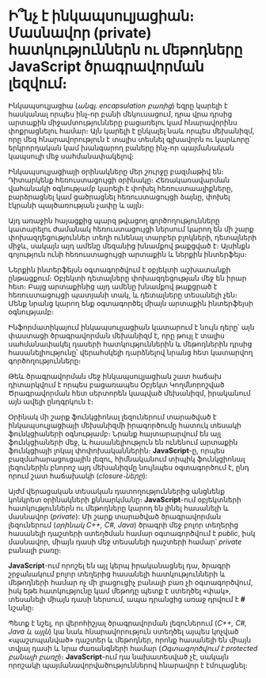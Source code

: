 # Ի՞նչ է ինկապսուլյացիան։ Մասնավոր (private) հատկություններն ու մեթոդները JavaScript ծրագրավորման լեզվում։

Ինկապսուլյացիա (_անգլ․ encapsulation բառից_) եզրը կարելի է հասկանալ որպես ինչ֊որ բանի մեկուսացում, դրա վրա դրսից արտաքին միջամտությունները բացառելու կամ հնարավորինս փոքրացնելու համար։ Այն կարելի է ընկալել նաև որպես մեխանիզմ, որը մեզ հնարավորություն է տալիս տեսնել գլխավորն ու կարևորը՝ երկրորդական կամ խանգարող բաները ինչ֊որ պայմանական կապսուլի մեջ սահմանափակելով։

Ինկապսուլյացիայի օրինակները մեր շուրջը բազմաթիվ են։ Դիտարկենք հեռուստացույցի օրինակը։ Հեռակառավարման վահանակի օգնությամբ կարելի է փոխել հեռուստաալիքները, բարձրացնել կամ ցածրացնել հեռուստացույցի ձայնը, փոխել էկրանի պայծառության չափը և այլն։

Այդ առաջին հայացքից պարզ թվացող գործողությունները կատարելու ժամանակ հեռուստացույցի ներսում կարող են մի շարք փոխազդեցություններ տեղի ունենալ տարբեր բլոկների, դետալների միջև, սակայն այդ ամենը մեզանից խնամքով թաքցված է։ Այսինքն գոյություն ունի հեռուստացույցի արտաքին և ներքին ինտերֆեյս։

Ներքին ինտերֆեյսն օգտագործվում է օբյեկտի աշխատանքի ընթացքում։ Օբյեկտի դետալները փոխազդեցության մեջ են իրար հետ։ Բայց արտաքինից այդ ամենը խնամքով թաքցրած է հեռուստացույցի պատյանի տակ, և դետալները տեսանելի չեն։ Մենք նրանց կարող ենք օգտագործել միայն արտաքին ինտերֆեյսի օգնությամբ։

Ինֆորմատիկայում ինկապսուլյացիան կատարում է նույն դերը՝ այն փաստացի ծրագրավորման մեխանիզմ է, որը թույլ է տալիս սահմանափակել դասերի հատկություններին և մեթոդներին դրսից հասանելիությունը՝ վերահսկելի դարձնելով նրանց հետ կատարվող գործողությունները։

Թեև ծրագրավորման մեջ ինկապսուլյացիան շատ հաճախ դիտարկվում է որպես բացառապես Օբյեկտ Կողմնորոշված Ծրագրավորման հետ սերտորեն կապված մեխանիզմ, իրականում այն ավելի ընդգրկուն է։

Օրինակ մի շարք ֆունկցիոնալ լեզուներում տարածված է ինկապսուլյացիայի մեխանիզմի իրագործումը հատուկ տեսակի ֆունկցիաների օգնությամբ։ Նրանք հայտարարվում են այլ ֆունկցիաների մեջ, և հասանելիություն են ունենում արտաքին ֆունկցիայի լոկալ փոփոխականներին։ **JavaScript**-ը, որպես բազմահարացուցային լեզու, հիմնականում տիպիկ ֆունկցիոնալ լեզուներին բնորոշ այդ մեխանիզմը նույնպես օգտագործում է, ընդ որում շատ հաճախակի (_closure֊ները_):

Այժմ վերացական տեսական դատողություններից անցնենք կոնկրետ օրինակների քննարկմանը։ **JavaScript**-ում օբյեկտների հատկություններն ու մեթոդները կարող են լինել հասանելի և մասնավոր (_private_): Մի շարք տարածված ծրագրավորման լեզուներում (_օրինակ C++, C#, Java_) ծրագրի մեջ բոլոր տեղերից հասանելի դաշտերի ստեղծման համար օգտագործվում է _public_, իսկ մասնավոր, միայն դասի մեջ տեսանելի դաշտերի համար՝ _private_ բանալի բառը։

**JavaScript**-ում որոշել են այլ կերպ իրականացնել դա, ծրագրի շրջանակում բոլոր տեղերից հասանելի հատկությունների և մեթոդների համար ոչ մի լրացուցիչ բանալի բառ չի օգտագործվում, իսկ եթե հատկությունը կամ մեթոդը պետք է ստեղծել «փակ», տեսանելի միայն դասի ներսում, ապա դրանցից առաջ դրվում է **#** նշանը։

Պետք է նշել, որ վերոհիշյալ ծրագրավորման լեզուներում (_C++, C#, Java և այլն_) կա նաև հնարավորություն ստեղծել այպես կոչված «պաշտպանված» դաշտեր և մեթոդներ, որոնք հասանելի են միայն տվյալ դասի և նրա ժառանգների համար (_Օգտագործվում է protected բանալի բառը_)։ **JavaScript**-ում դա նախատեսված չէ, սակայն որոշակի պայմանավորվածություններով հնարավոր է էմուլացնել։
